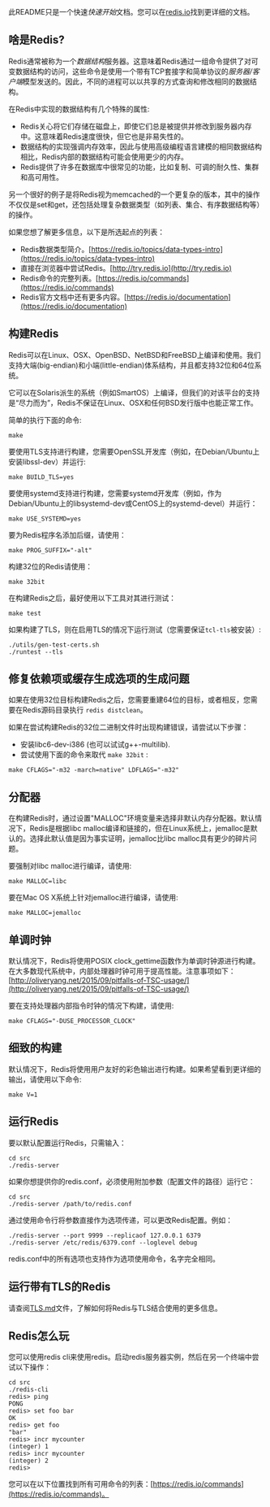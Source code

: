 此README只是一个快速*快速开始*文档。您可以在[redis.io](https://redis.io)找到更详细的文档。

啥是Redis?
--------------
Redis通常被称为一个*数据结构*服务器。这意味着Redis通过一组命令提供了对可变数据结构的访问，这些命令是使用一个带有TCP套接字和简单协议的*服务器/客户端*模型发送的。因此，不同的进程可以以共享的方式查询和修改相同的数据结构。

在Redis中实现的数据结构有几个特殊的属性:

* Redis关心将它们存储在磁盘上，即使它们总是被提供并修改到服务器内存中。这意味着Redis速度很快，但它也是非易失性的。
* 数据结构的实现强调内存效率，因此与使用高级编程语言建模的相同数据结构相比，Redis内部的数据结构可能会使用更少的内存。
* Redis提供了许多在数据库中很常见的功能，比如复制、可调的耐久性、集群和高可用性。

另一个很好的例子是将Redis视为memcached的一个更复杂的版本，其中的操作不仅仅是set和get，还包括处理复杂数据类型（如列表、集合、有序数据结构等）的操作。

如果您想了解更多信息，以下是所选起点的列表：

* Redis数据类型简介。[https://redis.io/topics/data-types-intro](https://redis.io/topics/data-types-intro)
* 直接在浏览器中尝试Redis。[http://try.redis.io](http://try.redis.io)
* Redis命令的完整列表。[https://redis.io/commands](https://redis.io/commands)
* Redis官方文档中还有更多内容。[https://redis.io/documentation](https://redis.io/documentation)

构建Redis
--------------
Redis可以在Linux、OSX、OpenBSD、NetBSD和FreeBSD上编译和使用。我们支持大端(big-endian)和小端(little-endian)体系结构，并且都支持32位和64位系统。

它可以在Solaris派生的系统（例如SmartOS）上编译，但我们的对该平台的支持是“尽力而为”，Redis不保证在Linux、OSX和任何BSD发行版中也能正常工作。

简单的执行下面的命令:

```shell
make
```

要使用TLS支持进行构建，您需要OpenSSL开发库（例如，在Debian/Ubuntu上安装libssl-dev）并运行:

```shell
make BUILD_TLS=yes
```

要使用systemd支持进行构建，您需要systemd开发库（例如，作为Debian/Ubuntu上的libsystemd-dev或CentOS上的systemd-devel）并运行：

```shell
make USE_SYSTEMD=yes
```

要为Redis程序名添加后缀，请使用：

```shell
make PROG_SUFFIX="-alt"
```

构建32位的Redis请使用：

```shell
make 32bit
```

在构建Redis之后，最好使用以下工具对其进行测试：

```shell
make test
```

如果构建了TLS，则在启用TLS的情况下运行测试（您需要保证`tcl-tls`被安装）:

```shell
./utils/gen-test-certs.sh
./runtest --tls
```

修复依赖项或缓存生成选项的生成问题
--------------

如果在使用32位目标构建Redis之后，您需要重建64位的目标，或者相反，您需要在Redis源码目录执行 `redis distclean`。

如果在尝试构建Redis的32位二进制文件时出现构建错误，请尝试以下步骤：

* 安装libc6-dev-i386 (也可以试试g++-multilib).
* 尝试使用下面的命令来取代 `make 32bit` :

```shell
make CFLAGS="-m32 -march=native" LDFLAGS="-m32"
```

分配器
--------------

在构建Redis时，通过设置"MALLOC"环境变量来选择非默认内存分配器。默认情况下，Redis是根据libc malloc编译和链接的，但在Linux系统上，jemalloc是默认的。选择此默认值是因为事实证明，jemalloc比libc malloc具有更少的碎片问题。

要强制对libc malloc进行编译，请使用:

```shell
make MALLOC=libc
```

要在Mac OS X系统上针对jemalloc进行编译，请使用:

```shell
make MALLOC=jemalloc
```

单调时钟
---------------

默认情况下，Redis将使用POSIX clock_gettime函数作为单调时钟源进行构建。在大多数现代系统中，内部处理器时钟可用于提高性能。注意事项如下：[http://oliveryang.net/2015/09/pitfalls-of-TSC-usage/](http://oliveryang.net/2015/09/pitfalls-of-TSC-usage/)

要在支持处理器内部指令时钟的情况下构建，请使用:

```shell
make CFLAGS="-DUSE_PROCESSOR_CLOCK"
```

细致的构建
---------------

默认情况下，Redis将使用用户友好的彩色输出进行构建。如果希望看到更详细的输出，请使用以下命令:

```shell
make V=1
```

运行Redis
---------------

要以默认配置运行Redis，只需输入：

```shell
cd src
./redis-server
```

如果你想提供你的redis.conf，必须使用附加参数（配置文件的路径）运行它：

```shell
cd src
./redis-server /path/to/redis.conf
```

通过使用命令行将参数直接作为选项传递，可以更改Redis配置。例如：

```shell
./redis-server --port 9999 --replicaof 127.0.0.1 6379
./redis-server /etc/redis/6379.conf --loglevel debug
```

redis.conf中的所有选项也支持作为选项使用命令，名字完全相同。

运行带有TLS的Redis
--------------------

请查阅[TLS.md](TLS.md)文件，了解如何将Redis与TLS结合使用的更多信息。

Redis怎么玩
--------------------

您可以使用redis cli来使用redis。启动redis服务器实例，然后在另一个终端中尝试以下操作：

```shell
cd src
./redis-cli
redis> ping
PONG
redis> set foo bar
OK
redis> get foo
"bar"
redis> incr mycounter
(integer) 1
redis> incr mycounter
(integer) 2
redis>
```

您可以在以下位置找到所有可用命令的列表：[https://redis.io/commands](https://redis.io/commands)。